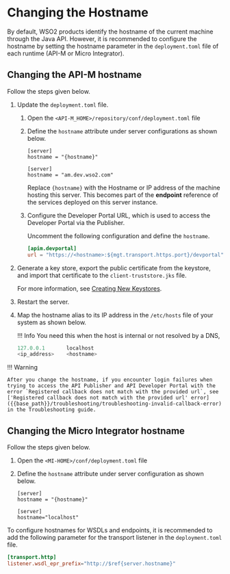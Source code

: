 # Changing the Hostname

By default, WSO2 products identify the hostname of the current machine through the Java API. However, it is recommended to configure the hostname by setting the hostname parameter in the `deployment.toml` file of each runtime (API-M or Micro Integrator).

## Changing the API-M hostname

Follow the steps given below.

1. Update the `deployment.toml` file.

    1. Open the `<API-M_HOME>/repository/conf/deployment.toml` file 
    
    2. Define the `hostname` attribute under server configurations as shown below.

        ``` format tab="Format"
        [server]
        hostname = "{hostname}"
        ```
    
        ``` example tab="Example"
        [server]
        hostname = "am.dev.wso2.com"
        ```
    
        Replace `{hostname}` with the  Hostname or IP address of the machine hosting this server. This becomes part of the **endpoint** reference of the services deployed on this server instance.
    
    3. Configure the Developer Portal URL, which is used to access the Developer Portal via the Publisher. 

        Uncomment the following configuration and define the `hostname`.

        ```toml
        [apim.devportal]
        url = "https://<hostname>:${mgt.transport.https.port}/devportal"
        ```

2.  Generate a key store, export the public certificate from the keystore, and import that certificate to the `client­-truststore.jks` file.
    
     For more information, see [Creating New Keystores]({{base_path}}/install-and-setup/setup/security/configuring-keystores/keystore-basics/creating-new-keystores/).

3.  Restart the server.

4.  Map the hostname alias to its IP address in the `/etc/hosts` file of your system as shown below.

    !!! Info
        You need this when the host is internal or not resolved by a DNS,

    ```java
    127.0.0.1       localhost
    <ip_address>    <hostname>
    ```

!!! Warning

    After you change the hostname, if you encounter login failures when trying to access the API Publisher and API Developer Portal with the error `Registered callback does not match with the provided url`, see ['Registered callback does not match with the provided url' error]({{base_path}}/troubleshooting/troubleshooting-invalid-callback-error) in the Troubleshooting guide.

## Changing the Micro Integrator hostname

Follow the steps given below.

1.  Open the `<MI-HOME>/conf/deployment.toml` file 
2.  Define the `hostname` attribute under server configuration as shown below.

    ``` format tab="Format"
    [server]
    hostname = "{hostname}"
    ```

    ``` example tab="Example"
    [server]
    hostname="localhost"
    ```

To configure hostnames for WSDLs and endpoints, it is recommended to add the following parameter for the transport listener in the `deployment.toml` file.

```toml
[transport.http]
listener.wsdl_epr_prefix="http://$ref{server.hostname}"
```

